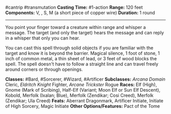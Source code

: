 #cantrip #transmutation
**Casting Time:** #1-action
**Range:** 120 feet
**Components:** V, , S, M (a short piece of copper wire)
**Duration:** 1 round

---

You point your finger toward a creature within range and whisper a message. The target (and only the target) hears the message and can reply in a whisper that only you can hear.

You can cast this spell through solid objects if you are familiar with the target and know it is beyond the barrier. Magical silence, 1 foot of stone, 1 inch of common metal, a thin sheet of lead, or 3 feet of wood blocks the spell. The spell doesn't have to follow a straight line and can travel freely around corners or through openings.


**Classes:** #Bard, #Sorcerer, #Wizard, #Artificer
**Subclasses:** *Arcana Domain* Cleric, *Eldritch Knight* Fighter, *Arcane Trickster* Rogue
**Races:** Elf (High), Gnome (Mark of Scribing), Half-Elf (Variant; Moon Elf or Sun Elf Descent), Kobold, Merfolk (Ixalan; Blue), Merfolk (Zendikar; Cosi Creed), Merfolk (Zendikar; Ula Creed)
**Feats:** Aberrant Dragonmark, Artificer Initiate, Initiate of High Sorcery, Magic Initiate
**Other Options/Features:** Pact of the Tome
